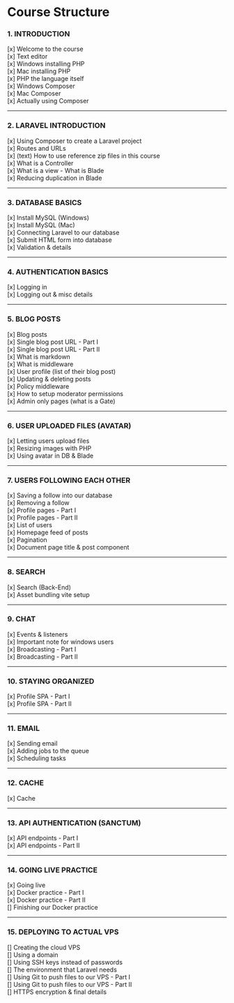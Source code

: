 # Course Structure

### 1. INTRODUCTION

[x] Welcome to the course \
[x] Text editor \
[x] Windows installing PHP \
[x] Mac installing PHP \
[x] PHP the language itself \
[x] Windows Composer \
[x] Mac Composer \
[x] Actually using Composer

---

### 2. LARAVEL INTRODUCTION

[x] Using Composer to create a Laravel project \
[x] Routes and URLs \
[x] (text) How to use reference zip files in this course \
[x] What is a Controller \
[x] What is a view - What is Blade \
[x] Reducing duplication in Blade

---

### 3. DATABASE BASICS

[x] Install MySQL (Windows) \
[x] Install MySQL (Mac) \
[x] Connecting Laravel to our database \
[x] Submit HTML form into database \
[x] Validation & details

---

### 4. AUTHENTICATION BASICS

[x] Logging in \
[x] Logging out & misc details

---

### 5. BLOG POSTS

[x] Blog posts \
[x] Single blog post URL - Part I \
[x] Single blog post URL - Part II \
[x] What is markdown \
[x] What is middleware \
[x] User profile (list of their blog post) \
[x] Updating & deleting posts \
[x] Policy middleware \
[x] How to setup moderator permissions \
[x] Admin only pages (what is a Gate)

---

### 6. USER UPLOADED FILES (AVATAR)

[x] Letting users upload files \
[x] Resizing images with PHP \
[x] Using avatar in DB & Blade

---

### 7. USERS FOLLOWING EACH OTHER

[x] Saving a follow into our database \
[x] Removing a follow \
[x] Profile pages - Part I \
[x] Profile pages - Part II \
[x] List of users \
[x] Homepage feed of posts \
[x] Pagination \
[x] Document page title & post component

---

### 8. SEARCH

[x] Search (Back-End) \
[x] Asset bundling vite setup

---

### 9. CHAT

[x] Events & listeners \
[x] Important note for windows users \
[x] Broadcasting - Part I \
[x] Broadcasting - Part II

---

### 10. STAYING ORGANIZED

[x] Profile SPA - Part I \
[x] Profile SPA - Part II

---

### 11. EMAIL

[x] Sending email \
[x] Adding jobs to the queue \
[x] Scheduling tasks

---

### 12. CACHE

[x] Cache

---

### 13. API AUTHENTICATION (SANCTUM)

[x] API endpoints - Part I \
[x] API endpoints - Part II

---

### 14. GOING LIVE PRACTICE

[x] Going live \
[x] Docker practice - Part I\
[x] Docker practice - Part II \
[] Finishing our Docker practice

---

### 15. DEPLOYING TO ACTUAL VPS

[] Creating the cloud VPS \
[] Using a domain \
[] Using SSH keys instead of passwords \
[] The environment that Laravel needs \
[] Using Git to push files to our VPS - Part I \
[] Using Git to push files to our VPS - Part II \
[] HTTPS encryption & final details
